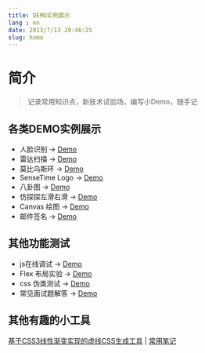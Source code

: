 ```yaml
---
title: DEMO实例展示
lang : en
date: 2013/7/13 20:46:25
slug: home
---
```

<!-- more -->

# 简介 
> 记录常用知识点，新技术试验场，编写小Demo，随手记


## 各类DEMO实例展示

- 人脸识别 → [Demo](/demos/face-recognition.html)
- 雷达扫描 → [Demo](/demos/radar.html)
- 莫比乌斯环 → [Demo](/demos/infinity.html)
- SenseTime Logo → [Demo](/demos/sensetime-logo.html)
- 八卦图 → [Demo](/demos/gossip.html)
- 仿探探左滑右滑 → [Demo](https://artskin.github.io/jsCase/tantan.slide.html)
- Canvas 绘图 → [Demo](https://artskin.github.io/jsCase/canvas.html)
- 邮件签名 → [Demo](https://artskin.github.io/jsCase/mail_sign.html)


## 其他功能测试
- js在线调试 → [Demo](https://artskin.github.io/jsCase/index.html)
- Flex 布局实验 → [Demo](https://artskin.github.io/jsCase/flex-layout.html)
- css 伪类测试 → [Demo](https://artskin.github.io/jsCase/pseudo.classes.html)
- 常见面试题解答 → [Demo](https://artskin.github.io/jsCase/interview.html)



## 其他有趣的小工具

[基于CSS3线性渐变实现的虚线CSS生成工具](https://www.zhangxinxu.com/study/201710/css3-linear-gradient-dashed-generate.html) | 
[常用笔记](/notes/) 

